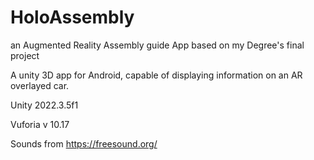 # HoloAssembly
an Augmented Reality Assembly guide App based on my Degree's final project

A unity 3D app for Android, capable of displaying information on an AR overlayed car.

Unity 2022.3.5f1

Vuforia v 10.17

Sounds from https://freesound.org/